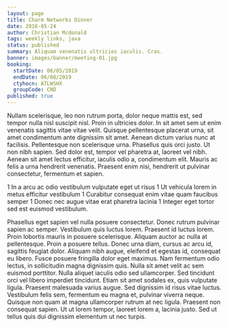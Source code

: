 ```yaml
---
layout: page
title: Charm Networks Dinner
date: 2016-05-24
author: Christian Mcdonald
tags: weekly links, java
status: published
summary: Aliquam venenatis ultricies iaculis. Cras.
banner: images/banner/meeting-01.jpg
booking:
  startDate: 06/05/2019
  endDate: 06/08/2019
  ctyhocn: ATLWSHX
  groupCode: CND
published: true
---
```

Nullam scelerisque, leo non rutrum porta, dolor neque mattis est, sed tempor nulla nisl suscipit nisl. Proin in ultricies dolor. In sit amet sem ut enim venenatis sagittis vitae vitae velit. Quisque pellentesque placerat urna, sit amet condimentum ante dignissim sit amet. Aenean dictum varius nunc at facilisis. Pellentesque non scelerisque urna. Phasellus quis orci justo. Ut non nibh sapien. Sed dolor est, tempor vel pharetra at, laoreet vel nibh. Aenean sit amet lectus efficitur, iaculis odio a, condimentum elit. Mauris ac felis a urna hendrerit venenatis. Praesent enim nisi, hendrerit ut pulvinar consectetur, fermentum et sapien.

1 In a arcu ac odio vestibulum vulputate eget ut risus
1 Ut vehicula lorem in metus efficitur vestibulum
1 Curabitur consequat enim vitae quam faucibus semper
1 Donec nec augue vitae erat pharetra lacinia
1 Integer eget tortor sed est euismod vestibulum.

Phasellus eget sapien vel nulla posuere consectetur. Donec rutrum pulvinar sapien ac semper. Vestibulum quis luctus lorem. Praesent id luctus lorem. Proin lobortis mauris in posuere scelerisque. Aliquam auctor ac nulla at pellentesque. Proin a posuere tellus. Donec urna diam, cursus ac arcu id, sagittis feugiat dolor.
Aliquam nibh augue, eleifend et egestas id, consequat eu libero. Fusce posuere fringilla dolor eget maximus. Nam fermentum odio lectus, in sollicitudin magna dignissim quis. Nulla sit amet velit ac sem euismod porttitor. Nulla aliquet iaculis odio sed ullamcorper. Sed tincidunt orci vel libero imperdiet tincidunt. Etiam sit amet sodales ex, quis vulputate ligula. Praesent malesuada varius augue. Sed dignissim id risus vitae luctus. Vestibulum felis sem, fermentum eu magna et, pulvinar viverra neque. Quisque non quam at magna ullamcorper rutrum at nec ligula. Praesent non consequat sapien. Ut ut lorem tempor, laoreet lorem a, lacinia justo. Sed ut tellus quis dui dignissim elementum ut nec turpis.

